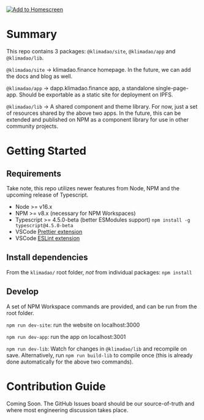 [![Add to Homescreen](https://img.shields.io/badge/Skynet-Add%20To%20Homescreen-00c65e?logo=skynet&labelColor=0d0d0d)](https://homescreen.hns.siasky.net/#/skylink/AQC3d8ML3sTj7_HWS4FlVZRHc4Nsy2TVEUgg7R3eui1Q6g)

# Summary

This repo contains 3 packages: `@klimadao/site`, `@klimadao/app` and `@klimadao/lib`.

`@klimadao/site` -> klimadao.finance homepage. In the future, we can add the docs and blog as well.

`@klimadao/app` -> dapp.klimadao.finance app, a standalone single-page-app. Should be exportable as a static site for deployment on IPFS.

`@klimadao/lib` -> A shared component and theme library. For now, just a set of resources shared by the above two apps. In the future, this can be extended and published on NPM as a component library for use in other community projects.

# Getting Started

## Requirements

Take note, this repo utilizes newer features from Node, NPM and the upcoming release of Typescript.

- Node >= v16.x
- NPM >= v8.x (necessary for NPM Workspaces)
- Typescript >= 4.5.0-beta (better ESModules support) `npm install -g typescript@4.5.0-beta`
- VSCode [Prettier extension](https://marketplace.visualstudio.com/items?itemName=esbenp.prettier-vscode)
- VSCode [ESLint extension](https://marketplace.visualstudio.com/items?itemName=dbaeumer.vscode-eslint)

## Install dependencies

From the `klimadao/` root folder, _not_ from individual packages:
`npm install`

## Develop

A set of NPM Workspace commands are provided, and can be run from the root folder.

`npm run dev-site`: run the website on localhost:3000

`npm run dev-app`: run the app on localhost:3001

`npm run dev-lib`: Watch for changes in `@klimadao/lib` and recompile on save. Alternatively, run `npm run build-lib` to compile once (this is already done automatically for the above two commands).

# Contribution Guide

Coming Soon.
The GitHub Issues board should be our source-of-truth and where most engineering discussion takes place.
